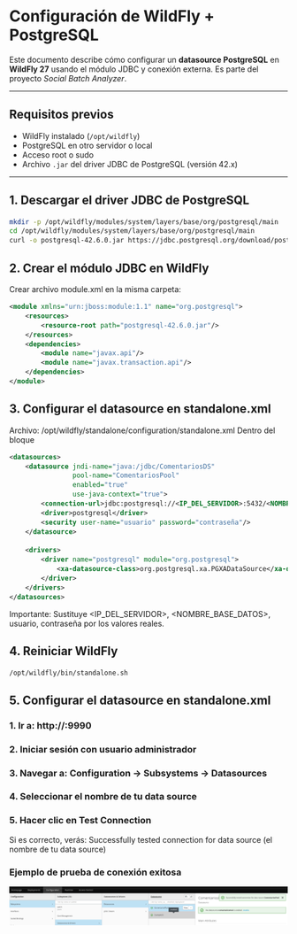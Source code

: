 # Configuración de WildFly + PostgreSQL

Este documento describe cómo configurar un **datasource PostgreSQL** en **WildFly 27** usando el módulo JDBC y conexión externa. Es parte del proyecto *Social Batch Analyzer*.

---

## Requisitos previos

- WildFly instalado (`/opt/wildfly`)
- PostgreSQL en otro servidor o local
- Acceso root o sudo
- Archivo `.jar` del driver JDBC de PostgreSQL (versión 42.x)

---

## 1. Descargar el driver JDBC de PostgreSQL

```bash
mkdir -p /opt/wildfly/modules/system/layers/base/org/postgresql/main
cd /opt/wildfly/modules/system/layers/base/org/postgresql/main
curl -o postgresql-42.6.0.jar https://jdbc.postgresql.org/download/postgresql-42.6.0.jar
```
## 2. Crear el módulo JDBC en WildFly
Crear archivo module.xml en la misma carpeta:

```xml
<module xmlns="urn:jboss:module:1.1" name="org.postgresql">
    <resources>
        <resource-root path="postgresql-42.6.0.jar"/>
    </resources>
    <dependencies>
        <module name="javax.api"/>
        <module name="javax.transaction.api"/>
    </dependencies>
</module>
``` 

## 3. Configurar el datasource en standalone.xml

Archivo: /opt/wildfly/standalone/configuration/standalone.xml
Dentro del bloque <subsystem xmlns="urn:jboss:domain:datasources:7.2">
```xml
<datasources>
    <datasource jndi-name="java:/jdbc/ComentariosDS"
                pool-name="ComentariosPool"
                enabled="true"
                use-java-context="true">
        <connection-url>jdbc:postgresql://<IP_DEL_SERVIDOR>:5432/<NOMBRE_BASE_DATOS></connection-url>
        <driver>postgresql</driver>
        <security user-name="usuario" password="contraseña"/>
    </datasource>

    <drivers>
        <driver name="postgresql" module="org.postgresql">
            <xa-datasource-class>org.postgresql.xa.PGXADataSource</xa-datasource-class>
        </driver>
    </drivers>
</datasources>
``` 
Importante: Sustituye <IP_DEL_SERVIDOR>, <NOMBRE_BASE_DATOS>, usuario, contraseña por los valores reales.

## 4. Reiniciar WildFly

```bash
/opt/wildfly/bin/standalone.sh
```

## 5. Configurar el datasource en standalone.xml
### 1. Ir a: http://<IP-servidor>:9990
### 2. Iniciar sesión con usuario administrador
### 3. Navegar a: Configuration → Subsystems → Datasources
### 4. Seleccionar el nombre de tu data source
### 5. Hacer clic en Test Connection

Si es correcto, verás:
Successfully tested connection for data source (el nombre de tu data source) 

### Ejemplo de prueba de conexión exitosa

![Prueba de conexión exitosa en WildFly](img/test-connection-success.png)


